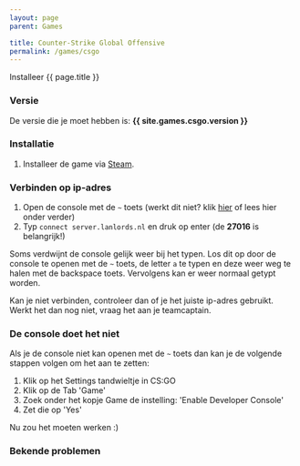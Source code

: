 ```yaml
---
layout: page
parent: Games

title: Counter-Strike Global Offensive
permalink: /games/csgo
---
```


Installeer {{ page.title }}

### Versie

De versie die je moet hebben is: **{{ site.games.csgo.version }}**

### Installatie

1. Installeer de game via [Steam](steam://rungameid/730).

### Verbinden op ip-adres

1. Open de console met de `~` toets (werkt dit niet? klik [hier](#de-console-doet-het-niet) of lees hier onder verder)
2. Typ `connect server.lanlords.nl` en druk op enter (de **27016** is belangrijk!)

Soms verdwijnt de console gelijk weer bij het typen. Los dit op door de console
te openen met de `~` toets, de letter `a` te typen en deze weer weg te halen met
de backspace toets. Vervolgens kan er weer normaal getypt worden.

Kan je niet verbinden, controleer dan of je het juiste ip-adres gebruikt. Werkt
het dan nog niet, vraag het aan je teamcaptain.

### De console doet het niet

Als je de console niet kan openen met de `~` toets dan kan je de volgende stappen volgen om het aan te zetten:

1. Klik op het Settings tandwieltje in CS:GO
2. Klik op de Tab 'Game'
3. Zoek onder het kopje Game de instelling: 'Enable Developer Console'
4. Zet die op 'Yes'

Nu zou het moeten werken :)

### Bekende problemen
